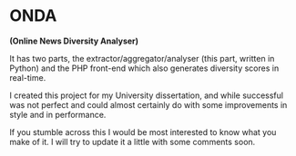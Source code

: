# ONDA

**(Online News Diversity Analyser)**

It has two parts, the extractor/aggregator/analyser (this part, written in Python) and the PHP front-end which also generates diversity scores in real-time.

I created this project for my University dissertation, and while successful was not perfect and could almost certainly do with some improvements in style and in performance.

If you stumble across this I would be most interested to know what you make of it. I will try to update it a little with some comments soon.
